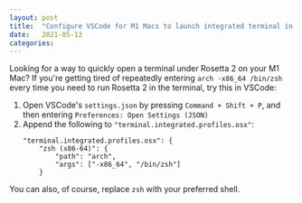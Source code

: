 ```yaml
---
layout: post
title:  "Configure VSCode for M1 Macs to launch integrated terminal in Rosetta 2 (x86-64 mode)"
date:   2021-05-12
categories:
---
```

Looking for a way to quickly open a terminal under Rosetta 2 on your M1 Mac?  If you're getting tired of repeatedly entering `arch -x86_64 /bin/zsh` every time you need to run Rosetta 2 in the terminal, try this in VSCode:

1.  Open VSCode's `settings.json` by pressing `Command + Shift + P`, and then entering `Preferences: Open Settings (JSON)`
2.  Append the following to `"terminal.integrated.profiles.osx"`:
    ```
    "terminal.integrated.profiles.osx": {
        "zsh (x86-64)": {
            "path": "arch",
            "args": ["-x86_64", "/bin/zsh"]
        }
    ```

You can also, of course, replace `zsh` with your preferred shell.